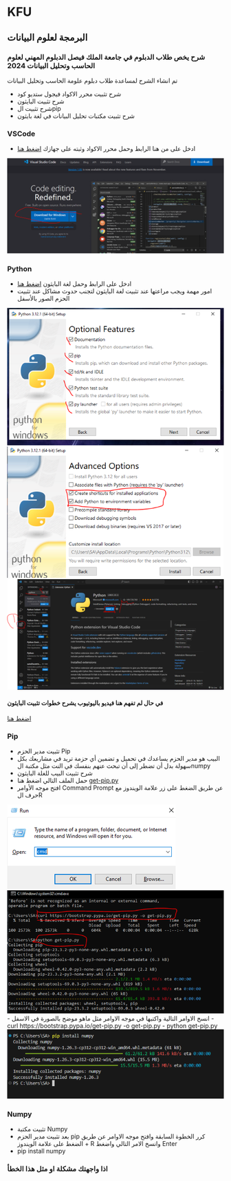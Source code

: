 # KFU 

## البرمجة لعلوم البيانات

### شرح يخص طلاب الدبلوم في جامعة الملك فيصل الدبلوم المهني لعلوم الحاسب وتحليل البيانات 2024

تم انشاء الشرح لمساعدة طلاب دبلوم علومة الحاسب وتحليل البيانات

- شرح تثبيت محرر الاكواد فيجول ستديو كود
- شرح تثبيت البايثون
- شرح تثبيت الpip
- شرح تثبيت مكتبات تحليل البيانات في لغة بايثون

### VSCode
- ادخل على من هنا الرابط وحمل محرر الاكواد وثبته على جهازك [اضغط هنا](https://code.visualstudio.com/)

<img src="vscode.PNG" alt="VSCODE" />

### Python
- ادخل على الرابط وحمل لغة البايثون [اضغط هنا](https://www.python.org/)
- امور مهمة ويجب مراعتها عند تثبيت لغة البايثون لتجنب حدوث مشاكل عند تثبيت الحزم الصور بالأسفل
<img src="1.PNG" alt="1" />
<img src="2.PNG" alt="2" />
<img src="3.PNG" alt="3" />

#### في حال لم تفهم هنا فيديو باليوتيوب يشرح خطوات تثبيت البايثون
[اضغط هنا](https://www.youtube.com/watch?v=02a5T6ktx8M&list=PLDoPjvoNmBAyE_gei5d18qkfIe-Z8mocs&index=2&ab_channel=ElzeroWebSchool)


### Pip
- تثبيت مدير الحزم Pip
- البيب هو مدير الحزم يساعدك في تحميل و تضمين أي حزمة تريد في مشاريعك بكل سهولة بدل أن تضطر إلى أن تبحث عنهم بنفسك في النت مثل مكتبة الnumpy
- شرح تثبيت البيب للغلة البايثون
- حمل الملف التالي اضغط هنا [get-pip.py](https://bootstrap.pypa.io/get-pip.py)
- افتح موجه الأوامر Command Prompt عن طريق الضغط على زر علامة الويندوز مع حرف الR
<img src="4.PNG" alt="1" />
<img src="5.PNG" alt="1" />
- انسخ الاوامر التالية واكتبها في موجه الاوامر مثل ماهو موضح بالصورة في الاسفل
- curl https://bootstrap.pypa.io/get-pip.py -o get-pip.py
- python get-pip.py

<img src="6.PNG" alt="1" />



### Numpy
- تثبيت مكتبة Numpy
- بعد تثبيت مدير الحزم pip كرر الخطوة السابقة وافتح موجه الاوامر عن طريق الضغط على علامة الويندوز + R وانسخ الامر التالي واضغط Enter
- pip install numpy

### اذا واجهتك مشكلة او مثل هذا الخطأ

